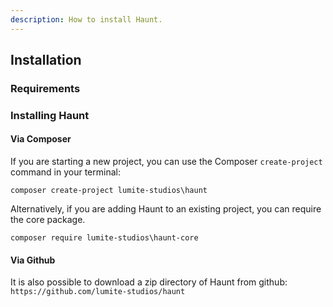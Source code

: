 ```yaml
---
description: How to install Haunt.
---
```


## Installation

### Requirements

### Installing Haunt

#### Via Composer
If you are starting a new project, you can use the Composer `create-project` command in your terminal:

`composer create-project lumite-studios\haunt`

Alternatively, if you are adding Haunt to an existing project, you can require the core package.

`composer require lumite-studios\haunt-core`

#### Via Github
It is also possible to download a zip directory of Haunt from github:
`https://github.com/lumite-studios/haunt`